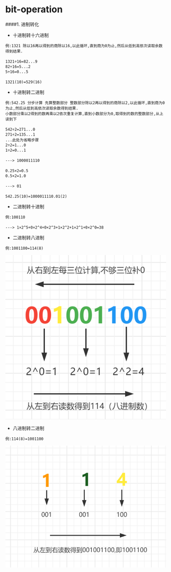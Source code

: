# bit-operation
####1. 进制转化
* 十进制转十六进制
```
例:1321 除以16再以得到的商除以16,以此循环,直到商为0为止,然后从低到高依次读取余数得到结果.

1321÷16=82...9
82÷16=5...2
5÷16=0...5

1321(10)=529(16)
```
* 十进制转二进制
```
例:542.25 分步计算 先算整数部分 整数部分除以2再以得到的商除以2,以此循环,直到商为0为止,然后从低到高依次读取余数得到结果.
小数部分乘以2得到的数再乘以2依次重复计算,直到小数部分为0,取得到的数的整数部分,从上读到下

542÷2=271...0
271÷2=135...1
...此处为省略步骤
2÷2=1...0
1÷2=0...1

---> 1000011110

0.25×2=0.5
0.5×2=1.0

---> 01

542.25(10)=1000011110.01(2)

```
* 二进制转十进制
```
例:100110

---> 1×2^5+0×2^4+0×2^3+1×2^2+1×2^1+0×2^0=38
```

* 二进制转八进制
```
例:1001100=114(8)
```
<img src="./t-e.png">

* 八进制转二进制
```
例:114(8)=1001100
```
<img src="./e-t.png">
